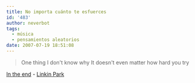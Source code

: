 ```yaml
---
title: No importa cuánto te esfuerces
id: '483'
author: neverbot
tags:
  - música
  - pensamientos aleatorios
date: 2007-07-19 18:51:08
---
```


> One thing I don't know why It doesn't even matter how hard you try

[In the end](http://en.wikipedia.org/wiki/In_the_End) - [Linkin Park](http://en.wikipedia.org/wiki/Linkin_Park)